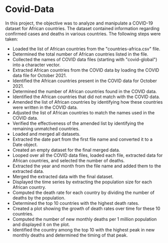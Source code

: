 # Covid-Data

In this project, the objective was to analyze and manipulate a COVID-19 dataset for African countries. The dataset contained information regarding confirmed cases and deaths in various countries. The following steps were taken:

- Loaded the list of African countries from the "countries-africa.csv" file.
- Determined the total number of African countries listed in the file.
- Collected the names of COVID data files (starting with "covid-global") into a character vector.
- Extracted African countries from the COVID data by loading the COVID data file for October 2021.
- Identified the African countries present in the COVID data for October 2021.
- Determined the number of African countries found in the COVID data.
- Identified the African countries that did not match with the COVID data.
- Amended the list of African countries by identifying how these countries were written in the COVID data.
- Adjusted the list of African countries to match the names used in the COVID data.
- Verified the effectiveness of the amended list by identifying the remaining unmatched countries.
- Loaded and merged all datasets.
- Extracted the date part from the first file name and converted it to a Date object.
- Created an empty dataset for the final merged data.
- Looped over all the COVID data files, loaded each file, extracted data for African countries, and selected the number of deaths.
- Extracted the year and month from the file name and added them to the extracted data.
- Merged the extracted data with the final dataset.
- Displayed the time series by extracting the population size for each African country.
- Computed the death rate for each country by dividing the number of deaths by the population.
- Determined the top 10 countries with the highest death rates.
- Created a plot showing the growth of death rates over time for these 10 countries.
- Computed the number of new monthly deaths per 1 million population and displayed it on the plot.
- Identified the country among the top 10 with the highest peak in new monthly deaths and determined the timing of that peak.
